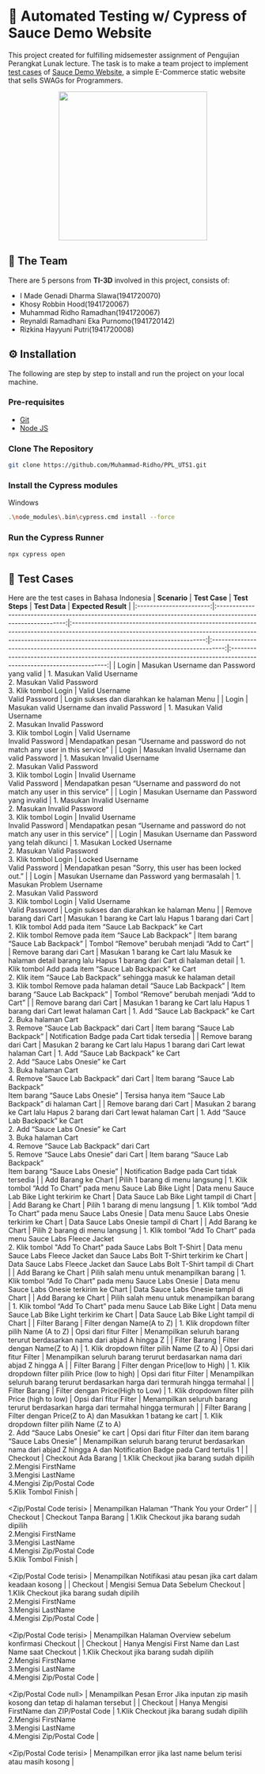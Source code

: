 # 🧪 Automated Testing w/ Cypress of Sauce Demo Website
This project created for fulfilling midsemester assignment of Pengujian Perangkat Lunak lecture. The task is to make a team project to implement [test cases](https://docs.google.com/document/d/1Klhb9lfYU7glFe1-4cyGa43v_rScjAQVu8LRfl8A2gw/edit?usp=sharing) of [Sauce Demo Website](https://www.saucedemo.com/), a simple E-Commerce static website that sells SWAGs for Programmers.

<p align="center">
  <img width="300" src="https://www.saucedemo.com/static/media/Login_Bot_graphic.20658452.png">
</p>

## 👥 The Team
There are 5 persons from **TI-3D** involved in this project, consists of:
- I Made Genadi Dharma Slawa(1941720070)
- Khosy Robbin Hood(1941720067)
- Muhammad Ridho Ramadhan(1941720067)
- Reynaldi Ramadhani Eka Purnomo(1941720142)
- Rizkina Hayyuni Putri(1941720008)

## ⚙️ Installation
The following are step by step to install and run the project on your local machine.
### Pre-requisites
- [Git](https://git-scm.com/downloads)
- [Node JS](https://nodejs.org/en/)
### Clone The Repository
``` bash 
git clone https://github.com/Muhammad-Ridho/PPL_UTS1.git
```
### Install the Cypress modules
Windows
``` bash
.\node_modules\.bin\cypress.cmd install --force
```
### Run the Cypress Runner
``` bash
npx cypress open
```

## 📝 Test Cases
Here are the test cases in Bahasa Indonesia
|       **Scenario**      |                                                 **Test Case**                                                |                                                                                             **Test Steps**                                                                                             |                                    **Test Data**                                   |                                                  **Expected Result**                                                  |
|:-----------------------:|:------------------------------------------------------------------------------------------------------------:|:------------------------------------------------------------------------------------------------------------------------------------------------------------------------------------------------------:|:----------------------------------------------------------------------------------:|:---------------------------------------------------------------------------------------------------------------------:|
| Login                   | Masukan Username dan Password yang valid                                                                     | 1. Masukan Valid Username <br> 2. Masukan Valid Password <br> 3. Klik tombol Login                                                                                                                     | Valid Username <br> Valid Password                                                 | Login sukses dan diarahkan ke halaman Menu                                                                            |
| Login                   | Masukan valid Username dan invalid Password                                                                  | 1. Masukan Valid Username <br> 2. Masukan Invalid Password <br> 3. Klik tombol Login                                                                                                                   | Valid Username <br> Invalid Password                                               | Mendapatkan pesan “Username and password do not match any user in this service”                                       |
| Login                   | Masukan Invalid  Username dan valid Password                                                                 | 1. Masukan Invalid Username <br> 2. Masukan Valid Password <br> 3. Klik tombol Login                                                                                                                   | Invalid Username <br> Valid Password                                               | Mendapatkan pesan “Username and password do not match any user in this service”                                       |
| Login                   | Masukan Username dan Password yang invalid                                                                   | 1. Masukan Invalid Username <br> 2. Masukan Invalid Password <br> 3. Klik tombol Login                                                                                                                 | Invalid Username <br> Invalid Password                                             | Mendapatkan pesan “Username and password do not match any user in this service”                                       |
| Login                   | Masukan Username dan Password yang telah dikunci                                                             | 1. Masukan Locked Username <br> 2. Masukan Valid Password <br> 3. Klik tombol Login                                                                                                                    | Locked Username <br> Valid Password                                                | Mendapatkan pesan ”Sorry, this user has been locked out.”                                                             |
| Login                   | Masukan Username dan Password yang bermasalah                                                                | 1. Masukan Problem Username <br> 2. Masukan Valid Password <br> 3. Klik tombol Login                                                                                                                   | Valid Username <br> Valid Password                                                 | Login sukses dan diarahkan ke halaman Menu                                                                            |
| Remove barang dari Cart | Masukan 1 barang ke Cart lalu Hapus 1 barang dari Cart                                                       | 1. Klik tombol Add pada item  “Sauce Lab Backpack” ke Cart <br> 2. Klik tombol Remove pada item “Sauce Lab Backpack”                                                                                   | Item barang “Sauce Lab Backpack”                                                   | Tombol “Remove” berubah menjadi “Add to Cart”                                                                         |
| Remove barang dari Cart | Masukan 1 barang ke Cart lalu Masuk ke halaman detail barang lalu Hapus 1 barang dari Cart di halaman detail | 1. Klik tombol Add pada item  “Sauce Lab Backpack” ke Cart <br> 2. Klik item “Sauce Lab Backpack” sehingga masuk ke halaman detail <br> 3. Klik tombol Remove pada halaman detail “Sauce Lab Backpack” | Item barang “Sauce Lab Backpack”                                                   | Tombol “Remove” berubah menjadi “Add to Cart”                                                                         |
| Remove barang dari Cart | Masukan 1 barang ke Cart lalu Hapus 1 barang dari Cart lewat halaman Cart                                    | 1. Add “Sauce Lab Backpack” ke Cart <br> 2. Buka halaman Cart <br> 3. Remove “Sauce Lab Backpack” dari Cart                                                                                            | Item barang “Sauce Lab Backpack”                                                   | Notification Badge pada Cart tidak tersedia                                                                           |
| Remove barang dari Cart | Masukan 2 barang ke Cart lalu Hapus 1 barang dari Cart  lewat halaman Cart                                   | 1. Add “Sauce Lab Backpack” ke Cart <br> 2. Add “Sauce Labs Onesie” ke Cart <br> 3. Buka halaman Cart <br> 4. Remove “Sauce Lab Backpack” dari Cart                                                    | Item barang “Sauce Lab Backpack” <br> Item barang “Sauce Labs Onesie”              | Tersisa hanya item “Sauce Lab Backpack” di halaman Cart                                                               |
| Remove barang dari Cart | Masukan 2 barang ke Cart lalu Hapus 2 barang dari Cart lewat halaman Cart                                    | 1. Add “Sauce Lab Backpack” ke Cart <br> 2. Add “Sauce Labs Onesie” ke Cart <br> 3. Buka halaman Cart <br> 4. Remove “Sauce Lab Backpack” dari Cart <br> 5. Remove “Sauce Labs Onesie” dari Cart       | Item barang “Sauce Lab Backpack” <br> Item barang “Sauce Labs Onesie”              | Notification Badge pada Cart tidak tersedia                                                                           |
| Add Barang ke Chart     | Pilih 1 barang di menu langsung                                                                              | 1. Klik tombol “Add To Chart” pada menu Sauce Lab Bike Light                                                                                                                                           | Data menu Sauce Lab Bike Light terkirim ke Chart                                   | Data Sauce Lab Bike Light tampil di Chart                                                                             |
| Add Barang ke Chart     | Pilih 1 barang di menu langsung                                                                              | 1. Klik tombol “Add To Chart” pada menu Sauce Labs Onesie                                                                                                                                              | Data menu Sauce Labs Onesie terkirim ke Chart                                      | Data Sauce Labs Onesie tampil di Chart                                                                                |
| Add Barang ke Chart     | Pilih 2 barang di menu langsung                                                                              | 1. Klik tombol “Add To Chart” pada menu Sauce Labs Fleece Jacket <br> 2. Klik tombol "Add To Chart" pada Sauce Labs Bolt T-Shirt                                                                       | Data menu Sauce Labs Fleece Jacket  dan  Sauce Labs Bolt T-Shirt terkirim ke Chart | Data Sauce Labs Fleece Jacket dan Sauce Labs Bolt T-Shirt tampil di Chart                                             |
| Add Barang ke Chart     | Pilih salah menu untuk menampilkan barang                                                                    | 1. Klik tombol “Add To Chart” pada menu Sauce Labs Onesie                                                                                                                                              | Data menu Sauce Labs Onesie terkirim ke Chart                                      | Data Sauce Labs Onesie tampil di Chart                                                                                |
| Add Barang ke Chart     | Pilih salah menu untuk menampilkan barang                                                                    | 1. Klik tombol “Add To Chart” pada menu Sauce Lab Bike Light                                                                                                                                           | Data menu Sauce Lab Bike Light terkirim ke Chart                                   | Data Sauce Lab Bike Light tampil di Chart                                                                             |
| Filter Barang           | Filter dengan Name(A to Z)                                                                                   | 1. Klik dropdown filter pilih Name (A to Z)                                                                                                                                                            | Opsi dari fitur Filter                                                             | Menampilkan seluruh barang terurut berdasarkan nama dari abjad A hingga Z                                             |
| Filter Barang           | Filter dengan Name(Z to A)                                                                                   | 1. Klik dropdown filter pilih Name (Z to A)                                                                                                                                                            | Opsi dari fitur Filter                                                             | Menampilkan seluruh barang terurut berdasarkan nama dari abjad Z hingga A                                             |
| Filter Barang           | Filter dengan Price(low to High)                                                                             | 1. Klik dropdown filter pilih Price (low to high)                                                                                                                                                      | Opsi dari fitur Filter                                                             | Menampilkan seluruh barang terurut berdasarkan harga dari termurah hingga termahal                                    |
| Filter Barang           | Filter dengan Price(High to Low)                                                                             | 1. Klik dropdown filter pilih Price (high to low)                                                                                                                                                      | Opsi dari fitur Filter                                                             | Menampilkan seluruh barang terurut berdasarkan harga dari termahal hingga  termurah                                   |
| Filter Barang           | Filter dengan Price(Z to A) dan Masukkan 1 batang ke cart                                                    | 1. Klik dropdown filter pilih Name (Z to A) <br> 2. Add “Sauce Labs Onesie” ke cart                                                                                                                    | Opsi dari fitur Filter dan item barang “Sauce Labs Onesie”                         | Menampilkan seluruh barang terurut berdasarkan nama dari abjad Z hingga A dan Notification Badge pada Card tertulis 1 |
| Checkout                | Checkout Ada Barang                                                                                          | 1.Klik Checkout jika barang sudah dipilih <br> 2.Mengisi FirstName <br> 3.Mengisi LastName <br> 4.Mengisi Zip/Postal Code <br> 5.Klik Tombol Finish                                                    | <FirstName terisi> <br> <LastName terisi> <br> <Zip/Postal Code terisi>            | Menampilkan Halaman “Thank You your Order”                                                                            |
| Checkout                | Checkout Tanpa Barang                                                                                        | 1.Klik Checkout jika barang sudah dipilih <br> 2.Mengisi FirstName <br> 3.Mengisi LastName <br> 4.Mengisi Zip/Postal Code <br> 5.Klik Tombol Finish                                                    | <FirstName terisi> <br> <LastName terisi> <br> <Zip/Postal Code terisi>            | Menampilkan Notifikasi atau pesan jika cart dalam keadaan kosong                                                      |
| Checkout                | Mengisi Semua Data Sebelum Checkout                                                                          | 1.Klik Checkout jika barang sudah dipilih <br> 2.Mengisi FirstName <br> 3.Mengisi LastName <br> 4.Mengisi Zip/Postal Code                                                                              | <FirstName terisi> <br> <LastName terisi> <br> <Zip/Postal Code terisi>            | Menampilkan Halaman Overview sebelum konfirmasi Checkout                                                              |
| Checkout                | Hanya Mengisi First Name dan Last Name saat Checkout                                                         | 1.Klik Checkout jika barang sudah dipilih <br> 2.Mengisi FirstName <br> 3.Mengisi LastName <br> 4.Mengisi Zip/Postal Code                                                                              | <FirstName terisi> <br> <LastName terisi> <br> <Zip/Postal Code null>              | Menampilkan Pesan Error Jika inputan zip masih kosong dan tetap di halaman tersebut                                   |
| Checkout                | Hanya Mengisi FirstName dan ZIP/Postal Code                                                                  | 1.Klik Checkout jika barang sudah dipilih <br> 2.Mengisi FirstName <br> 3.Mengisi LastName <br> 4.Mengisi Zip/Postal Code                                                                              | <FirstName terisi> <br> <LastName null> <br> <Zip/Postal Code terisi>              | Menampilkan error jika last name belum terisi atau masih kosong                                                       |